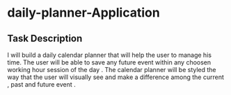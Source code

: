 # daily-planner-Application

## Task Description

I will build a daily calendar planner that will help the user to manage his time.
The user will be able to save any future event within any choosen working hour session of the day .
The calendar planner will be styled the way that the user will visually see and make a difference among the current , past and future event .
